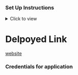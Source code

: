 ### Set Up Instructions

<details>
<summary>Click to view</summary>

- Download dependencies by running `npm install`
- Start up the app using `npm start`

</details>

# Delpoyed Link

<a href="https://money-matters-chaitanya.netlify.app/">website</a>

### Credentials for application
